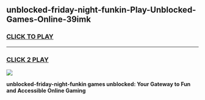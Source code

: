 
## unblocked-friday-night-funkin-Play-Unblocked-Games-Online-39imk
<h3>
<a href="https://premium76.site?title=unblocked-friday-night-funkin&ref=25A">CLICK TO PLAY</a></h3>
<hr>

<h3>
<a href="https://premium76.site?title=unblocked-friday-night-funkin&ref=25A">CLICK 2 PLAY</a>
  
</h3>

<a href="https://premium76.site?title=unblocked-friday-night-funkin&ref=25A"><img src="https://clearcache.store/games.png"></a>


**unblocked-friday-night-funkin games unblocked: Your Gateway to Fun and Accessible Online Gaming**
